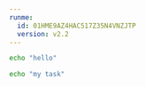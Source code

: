 ```yaml
---
runme:
  id: 01HME9AZ4HAC517Z35N4VNZJTP
  version: v2.2
---
```


```sh
echo "hello"
```

```sh {"name":"my-task"}
echo "my task"
```
